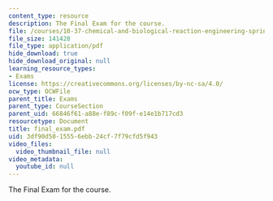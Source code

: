 ```yaml
---
content_type: resource
description: The Final Exam for the course.
file: /courses/10-37-chemical-and-biological-reaction-engineering-spring-2007/3df90d5015556ebb24cf7f79cfd5f943_final_exam.pdf
file_size: 141428
file_type: application/pdf
hide_download: true
hide_download_original: null
learning_resource_types:
- Exams
license: https://creativecommons.org/licenses/by-nc-sa/4.0/
ocw_type: OCWFile
parent_title: Exams
parent_type: CourseSection
parent_uid: 66846f61-a88e-f89c-f09f-e14e1b717cd3
resourcetype: Document
title: final_exam.pdf
uid: 3df90d50-1555-6ebb-24cf-7f79cfd5f943
video_files:
  video_thumbnail_file: null
video_metadata:
  youtube_id: null
---
```

The Final Exam for the course.